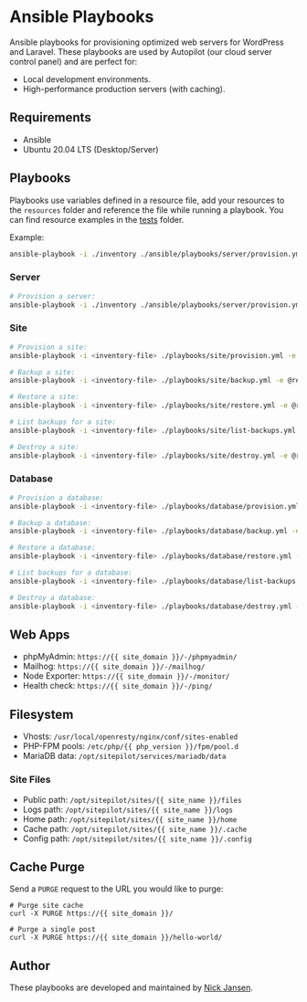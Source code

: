 # Ansible Playbooks

Ansible playbooks for provisioning optimized web servers for WordPress and Laravel. These playbooks are used by Autopilot (our cloud server control panel) and are perfect for:

* Local development environments.
* High-performance production servers (with caching).
 
## Requirements

* Ansible
* Ubuntu 20.04 LTS (Desktop/Server)

## Playbooks

Playbooks use variables defined in a resource file, add your resources to the `resources` folder and reference the file while running a playbook. You can find resource examples in the [tests](./tests) folder.

Example:
```bash
ansible-playbook -i ./inventory ./ansible/playbooks/server/provision.yml -e @resources/servers/my-servers.yml
```

### Server

```bash
# Provision a server: 
ansible-playbook -i ./inventory ./ansible/playbooks/server/provision.yml -e @resources/servers/<servers-name>.yml
```

### Site

```bash
# Provision a site: 
ansible-playbook -i <inventory-file> ./playbooks/site/provision.yml -e @resources/sites/<site-name>.yml

# Backup a site:
ansible-playbook -i <inventory-file> ./playbooks/site/backup.yml -e @resources/sites/<site-name>.yml

# Restore a site: 
ansible-playbook -i <inventory-file> ./playbooks/site/restore.yml -e @resources/sites/<site-name>.yml

# List backups for a site: 
ansible-playbook -i <inventory-file> ./playbooks/site/list-backups.yml -e @resources/sites/<site-name>.yml

# Destroy a site: 
ansible-playbook -i <inventory-file> ./playbooks/site/destroy.yml -e @resources/sites/<site-name>.yml
```

### Database

```bash
# Provision a database: 
ansible-playbook -i <inventory-file> ./playbooks/database/provision.yml -e @resources/databases/<database-name>.yml

# Backup a database:
ansible-playbook -i <inventory-file> ./playbooks/database/backup.yml -e @resources/databases/<database-name>.yml

# Restore a database: 
ansible-playbook -i <inventory-file> ./playbooks/database/restore.yml -e @resources/databases/<database-name>.yml

# List backups for a database: 
ansible-playbook -i <inventory-file> ./playbooks/database/list-backups.yml -e @resources/databases/<database-name>.yml

# Destroy a database: 
ansible-playbook -i <inventory-file> ./playbooks/database/destroy.yml -e @resources/databases/<database-name>.yml
```

## Web Apps

* phpMyAdmin: `https://{{ site_domain }}/-/phpmyadmin/`
* Mailhog: `https://{{ site_domain }}/-/mailhog/`
* Node Exporter: `https://{{ site_domain }}/-/monitor/`
* Health check: `https://{{ site_domain }}/-/ping/`

## Filesystem

* Vhosts: `/usr/local/openresty/nginx/conf/sites-enabled`
* PHP-FPM pools: `/etc/php/{{ php_version }}/fpm/pool.d`
* MariaDB data: `/opt/sitepilot/services/mariadb/data`

### Site Files

* Public path: `/opt/sitepilot/sites/{{ site_name }}/files`
* Logs path: `/opt/sitepilot/sites/{{ site_name }}/logs`
* Home path: `/opt/sitepilot/sites/{{ site_name }}/home`
* Cache path: `/opt/sitepilot/sites/{{ site_name }}/.cache`
* Config path: `/opt/sitepilot/sites/{{ site_name }}/.config`

## Cache Purge

Send a `PURGE` request to the URL you would like to purge:

```
# Purge site cache
curl -X PURGE https://{{ site_domain }}/

# Purge a single post
curl -X PURGE https://{{ site_domain }}/hello-world/
```

## Author

These playbooks are developed and maintained by [Nick Jansen](https://sitepilot.io/).